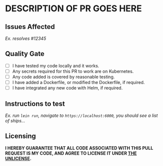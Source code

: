 # DESCRIPTION OF PR GOES HERE

## Issues Affected

*Ex. resolves #12345*

## Quality Gate

- [ ] I have tested my code locally and it works.
- [ ] Any secrets required for this PR to work are on Kubernetes.
- [ ] Any code added is covered by reasonable testing.
- [ ] I have added a Dockerfile, or modified the Dockerfile, if required.
- [ ] I have integrated any new code with Helm, if required.

## Instructions to test

*Ex. run `lein run`, navigate to `https://localhost:6000`, you should
see a list of ships...*

## Licensing

**I HEREBY GUARANTEE THAT ALL CODE ASSOCIATED WITH THIS PULL REQUEST IS MY
CODE, AND AGREE TO LICENSE IT UNDER [THE UNLICENSE](http://unlicense.org).**
